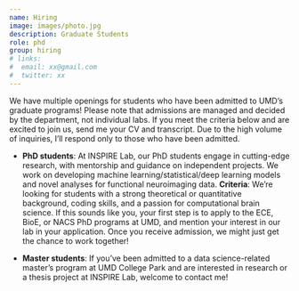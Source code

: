 ```yaml
---
name: Hiring
image: images/photo.jpg
description: Graduate Students
role: phd
group: hiring
# links:
#  email: xx@gmail.com
#  twitter: xx
---
```

We have multiple openings for students who have been admitted to UMD’s graduate programs! Please note that admissions are managed and decided by the department, not individual labs. If you meet the criteria below and are excited to join us, send me your CV and transcript. Due to the high volume of inquiries, I’ll respond only to those who have been admitted.

* **PhD students**: At INSPIRE Lab, our PhD students engage in cutting-edge research, with mentorship and guidance on independent projects. We work on developing machine learning/statistical/deep learning models and novel analyses for functional neuroimaging data.
    **Criteria**: We’re looking for students with a strong theoretical or quantitative background, coding skills, and a passion for computational brain science. If this sounds like you, your first step is to apply to the ECE, BioE, or NACS PhD programs at UMD, and mention your interest in our lab in your application. Once you receive admission, we might just get the chance to work together!

* **Master students**: If you’ve been admitted to a data science-related master’s program at UMD College Park and are interested in research or a thesis project at INSPIRE Lab, welcome to contact me!

